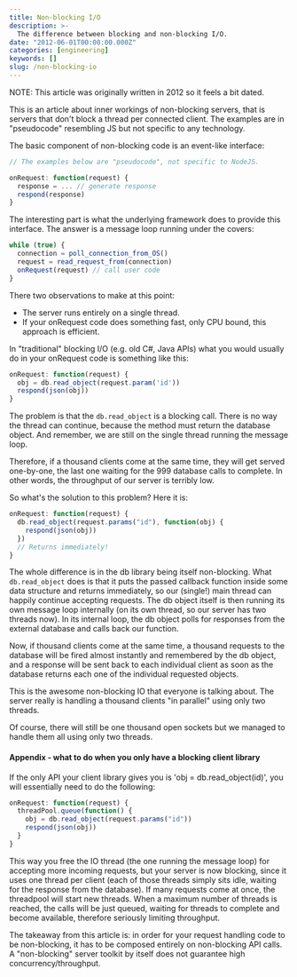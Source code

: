 ```yaml
---
title: Non-blocking I/O
description: >-
  The difference between blocking and non-blocking I/O.
date: "2012-06-01T00:00:00.000Z"
categories: [engineering]
keywords: []
slug: /non-blocking-io
---
```


NOTE: This article was originally written in 2012 so it feels a bit dated.

This is an article about inner workings of non-blocking servers, that is servers that don't block a thread per connected client. The examples are in "pseudocode" resembling JS but not specific to any technology.

The basic component of non-blocking code is an event-like interface:

```js
// The examples below are "pseudocode", not specific to NodeJS.

onRequest: function(request) {
  response = ... // generate response
  respond(response)
}
```

The interesting part is what the underlying framework does to provide this interface. The answer is a message loop running under the covers:

```js
while (true) {
  connection = poll_connection_from_OS()
  request = read_request_from(connection)
  onRequest(request) // call user code
}
```

There two observations to make at this point:

- The server runs entirely on a single thread.
- If your onRequest code does something fast, only CPU bound, this approach is efficient.

In "traditional" blocking I/O (e.g. old C#, Java APIs) what you would usually do in your onRequest code is something like this:

```js
onRequest: function(request) {
  obj = db.read_object(request.param('id'))
  respond(json(obj))
}
```

The problem is that the `db.read_object` is a blocking call. There is no way the thread can continue, because the method must return the database object. And remember, we are still on the single thread running the message loop.

Therefore, if a thousand clients come at the same time, they will get served one-by-one, the last one waiting for the 999 database calls to complete. In other words, the throughput of our server is terribly low.

So what's the solution to this problem? Here it is:

```js
onRequest: function(request) {
  db.read_object(request.params("id"), function(obj) {
    respond(json(obj))
  })
  // Returns immediately!
}
```

The whole difference is in the db library being itself non-blocking. What `db.read_object` does is that it puts the passed callback function inside some data structure and returns immediately, so our (single!) main thread can happily continue accepting requests. The db object itself is then running its own message loop internally (on its own thread, so our server has two threads now). In its internal loop, the db object polls for responses from the external database and calls back our function.

Now, if thousand clients come at the same time, a thousand requests to the database will be fired almost instantly and remembered by the db object, and a response will be sent back to each individual client as soon as the database returns each one of the individual requested objects.

This is the awesome non-blocking IO that everyone is talking about. The server really is handling a thousand clients "in parallel" using only two threads.

Of course, there will still be one thousand open sockets but we managed to handle them all using only two threads.

#### Appendix - what to do when you only have a blocking client library

If the only API your client library gives you is 'obj = db.read_object(id)', you will essentially need to do the following:

```js
onRequest: function(request) {
  threadPool.queue(function() {
    obj = db.read_object(request.params("id"))
    respond(json(obj))
  }
}
```

This way you free the IO thread (the one running the message loop) for accepting more incoming requests, but your server is now blocking, since it uses one thread per client (each of those threads simply sits idle, waiting for the response from the database). If many requests come at once, the threadpool will start new threads. When a maximum number of threads is reached, the calls will be just queued, waiting for threads to complete and become available, therefore seriously limiting throughput.

The takeaway from this article is: in order for your request handling code to be non-blocking, it has to be composed entirely on non-blocking API calls. A "non-blocking" server toolkit by itself does not guarantee high concurrency/throughput.
